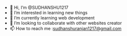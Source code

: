 - 👋 Hi, I’m @SUDHANSHU1217
- 👀 I’m interested in learning new things
- 🌱 I’m currently learning web development 
- 💞️ I’m looking to collaborate with other websites creator 
- 📫 How to reach me :sudhanshuranjan1217@gmail.com 

<!---
SUDHANSHU1217/SUDHANSHU1217 is a ✨ special ✨ repository because its `README.md` (this file) appears on your GitHub profile.
You can click the Preview link to take a look at your changes.
--->
